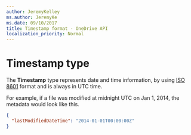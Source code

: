 ```yaml
---
author: JeremyKelley
ms.author: JeremyKe
ms.date: 09/10/2017
title: Timestamp format - OneDrive API
localization_priority: Normal
---
```

# Timestamp type

The **Timestamp** type represents date and time information, by using [ISO 8601](http://en.wikipedia.org/wiki/ISO_8601) format and is always in UTC time.

For example, if a file was modified at midnight UTC on Jan 1, 2014, the metadata would look like this.

<!-- {"blockType": "ignored"} -->

```json
{
  "lastModifiedDateTime": "2014-01-01T00:00:00Z"
}
```

<!-- {
  "type": "#page.annotation",
  "description": "Timestamps in OneDrive as in ISO 8601 format.",
  "keywords": "timestamp,iso8601",
  "section": "documentation"
} -->
